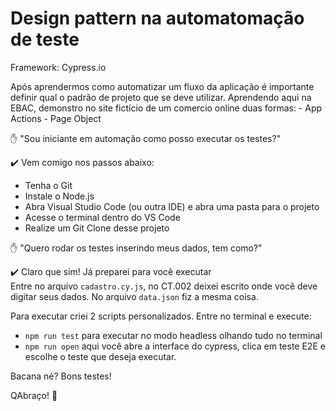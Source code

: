 # Design pattern na automatomação de teste
Framework: Cypress.io

<p>Após aprendermos como automatizar um fluxo da aplicação é importante definir qual o padrão de projeto que se deve utilizar.
  Aprendendo aqui na EBAC, demonstro no site fictício de um comercio online duas formas:
  - App Actions  
  - Page Object

✋ "Sou iniciante em automação como posso executar os testes?"

✔️ Vem comigo nos passos abaixo:

- Tenha o Git
- Instale o Node.js
- Abra Visual Studio Code (ou outra IDE) e abra uma pasta para o projeto
- Acesse o terminal dentro do VS Code
- Realize um Git Clone desse projeto

✋ "Quero rodar os testes inserindo meus dados, tem como?"

✔️ Claro que sim! Já preparei para você executar <br>
Entre no arquivo ```cadastro.cy.js```, no CT.002 deixei escrito onde você deve digitar seus dados.
No arquivo ```data.json``` fiz a mesma coisa.

Para executar criei 2 scripts personalizados. Entre no terminal e execute:

- ```npm run test``` para executar no modo headless olhando tudo no terminal
- ```npm run open``` aqui você abre a interface do cypress, clica em teste E2E e escolhe o teste que deseja executar.

Bacana né? 
Bons testes!

QAbraço!
🙂
</p>


